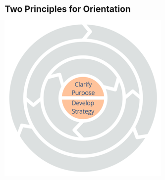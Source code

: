[:menu-title]: # "Orientation"

# Two Principles for Orientation


![Two Principles for Orientation: Clarify Purpose – Develop Strategy](img/csf/csf-light-orientation.png)

